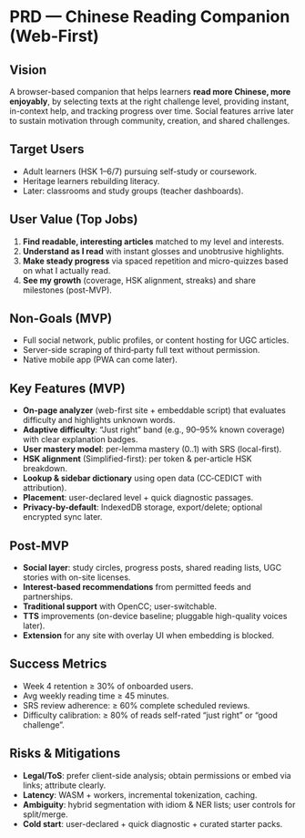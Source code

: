 # PRD — Chinese Reading Companion (Web‑First)

## Vision
A browser-based companion that helps learners **read more Chinese, more enjoyably**, by selecting texts at the
right challenge level, providing instant, in-context help, and tracking progress over time. Social features arrive later
to sustain motivation through community, creation, and shared challenges.

## Target Users
- Adult learners (HSK 1–6/7) pursuing self-study or coursework.
- Heritage learners rebuilding literacy.
- Later: classrooms and study groups (teacher dashboards).

## User Value (Top Jobs)
1. **Find readable, interesting articles** matched to my level and interests.
2. **Understand as I read** with instant glosses and unobtrusive highlights.
3. **Make steady progress** via spaced repetition and micro-quizzes based on what I actually read.
4. **See my growth** (coverage, HSK alignment, streaks) and share milestones (post-MVP).

## Non-Goals (MVP)
- Full social network, public profiles, or content hosting for UGC articles.
- Server-side scraping of third‑party full text without permission.
- Native mobile app (PWA can come later).

## Key Features (MVP)
- **On-page analyzer** (web-first site + embeddable script) that evaluates difficulty and highlights unknown words.
- **Adaptive difficulty**: “Just right” band (e.g., 90–95% known coverage) with clear explanation badges.
- **User mastery model**: per-lemma mastery (0..1) with SRS (local-first).
- **HSK alignment** (Simplified-first): per token & per-article HSK breakdown.
- **Lookup & sidebar dictionary** using open data (CC‑CEDICT with attribution).
- **Placement**: user-declared level + quick diagnostic passages.
- **Privacy-by-default**: IndexedDB storage, export/delete; optional encrypted sync later.

## Post-MVP
- **Social layer**: study circles, progress posts, shared reading lists, UGC stories with on-site licenses.
- **Interest-based recommendations** from permitted feeds and partnerships.
- **Traditional support** with OpenCC; user-switchable.
- **TTS** improvements (on-device baseline; pluggable high-quality voices later).
- **Extension** for any site with overlay UI when embedding is blocked.

## Success Metrics
- Week 4 retention ≥ 30% of onboarded users.
- Avg weekly reading time ≥ 45 minutes.
- SRS review adherence: ≥ 60% complete scheduled reviews.
- Difficulty calibration: ≥ 80% of reads self-rated “just right” or “good challenge”.

## Risks & Mitigations
- **Legal/ToS**: prefer client-side analysis; obtain permissions or embed via links; attribute clearly.
- **Latency**: WASM + workers, incremental tokenization, caching.
- **Ambiguity**: hybrid segmentation with idiom & NER lists; user controls for split/merge.
- **Cold start**: user-declared + quick diagnostic + curated starter packs.

